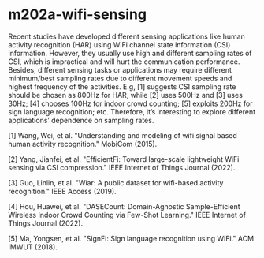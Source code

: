 # m202a-wifi-sensing

Recent studies have developed different sensing applications like human
activity recognition (HAR) using WiFi channel state information (CSI)
information. However, they usually use high and different sampling rates of
CSI, which is impractical and will hurt the communication performance. Besides,
different sensing tasks or applications may require different minimum/best
sampling rates due to different movement speeds and highest frequency of the
activities. E.g, [1] suggests CSI sampling rate should be chosen as 800Hz for
HAR, while [2] uses 500Hz and [3] uses 30Hz; [4] chooses 100Hz for indoor crowd
counting; [5] exploits 200Hz for sign language recognition; etc. Therefore,
it’s interesting to explore different applications’ dependence on sampling
rates.

[1] Wang, Wei, et al. "Understanding and modeling of wifi signal based human
activity recognition." MobiCom (2015).

[2] Yang, Jianfei, et al. "EfficientFi: Toward large-scale lightweight WiFi
sensing via CSI compression." IEEE Internet of Things Journal (2022).

[3] Guo, Linlin, et al. "Wiar: A public dataset for wifi-based activity
recognition." IEEE Access (2019).

[4] Hou, Huawei, et al. "DASECount: Domain-Agnostic Sample-Efficient Wireless
Indoor Crowd Counting via Few-Shot Learning." IEEE Internet of Things Journal
(2022).

[5] Ma, Yongsen, et al. "SignFi: Sign language recognition using WiFi." ACM
IMWUT (2018).

